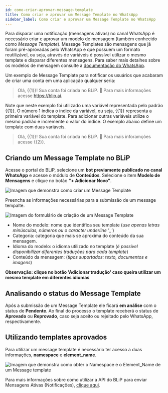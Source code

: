 ```yaml
---
id: como-criar-aprovar-message-template
title: Como criar e aprovar um Message Template no WhatsApp
sidebar_label: Como criar e aprovar um Message Template no WhatsApp
---
```


Para disparar uma notificação (mensagens ativas) no canal WhatsApp é necessário criar e aprovar um modelo de mensagem (também conhecido como *Message Template*). Message Templates são mensagens que já foram pré-aprovadas pelo WhatsApp e que possuem um formato reutilizável, ou seja, através de variáveis é possível utilizar o mesmo template e disparar diferentes mensagens. Para saber mais detalhes sobre os modelos de mensagem consulte a [documentação do WhatsApp](https://developers.facebook.com/docs/whatsapp/message-templates).

Um exemplo de Message Template para notificar os usuários que acabaram de criar uma conta em uma aplicação qualquer seria:

> Olá, {{1}}! Sua conta foi criada no BLiP. 👏 Para mais informações acesse https://blip.ai.

Note que neste exemplo foi utilizado uma variável representada pelo padrão {{1}}. O número 1 indica o índice da variável, ou seja, {{1}} representa a primeira variável do template. Para adicionar outras variáveis utilize o mesmo padrão e incremente o valor do índice. O exemplo abaixo define um template com duas variáveis.

> Olá, {{1}}! Sua conta foi criada no BLiP. 👏 Para mais inforamções acesse {{2}}.

## Criando um Message Template no BLiP

Acesse o portal do BLiP, selecione um **bot previamente publicado no canal WhatsApp** e acesse o módulo de **Conteúdos**.
Selecione o item **Modelo de Mensagens** e clique no botão **"+ Adicionar Novo"**.

​![Imagem que demonstra como criar um Message Template](/img/channels/whatsapp/whatsapp-message-templates.png)<br>

Preencha as informações necessárias para a submissão de um message tempalte.

![Imagem do formulário de criação de um Message Template](/img/channels/whatsapp/creating-message-template.png)

* Nome do modelo: nome que identifica seu template (*use apenas letras minúsculas, números ou o caracter underline '_'*)
* Categoria: categoria que mais se aproxima do conteúdo da sua mensagem.
* Idioma do modelo: o idioma utilizado no template (*é possível disponibilizar diferentes traduções para cada template*)
* Conteúdo da mensagem: (*tipos suportados: texto, documentos e imagens*)

**Observação: clique no botão 'Adicionar tradução' caso queira utilizar um mesmo template em diferentes idiomas**

## Analisando o status do Message Template

Após a submissão de um Message Template ele ficará **em análise** com o status de **Pendente**. Ao final do processo o template receberá o status de **Aprovado** ou **Reprovado**, caso seja aceito ou rejeitado pelo WhatsApp, respectivamente.

## Utilizando templates aprovados

Para utilizar um message template é necessário ter acesso a duas informações, **namespace** e **element_name**.

![Imagem que demonstra como obter o Namespace e o Element_Name de um Message template](/img/channels/whatsapp/message-templates-info.png)

Para mais informações sobre como utilizar a API do BLiP para enviar Mensagens Ativas (Notificações), [clique aqui](/docs/channels/whatsapp/enviar-notificacao-whatsapp-blip-api).

